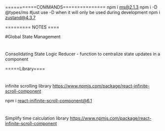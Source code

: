 ===========COMMANDS===============
npm i ms@2.1.3
npm i -D @types/ms #just use -D when it will only be used during development
 npm i zustand@4.3.7

========= NOTES ====

#Global State Management
#
Consolidating State Logic
Reducer - function to centralize state updates in a component


=====Library====
#
infinite scrolling library
https://www.npmjs.com/package/react-infinite-scroll-component

npm i react-inifinite-scroll-component@6.1 

#
Simplify time calculation library
https://www.npmjs.com/package/react-infinite-scroll-component


